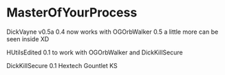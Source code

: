 # MasterOfYourProcess

DickVayne v0.5a
0.4 now works with OGOrbWalker
0.5 a little more can be seen inside XD 

HUtilsEdited
0.1 to work with OGOrbWalker and DickKillSecure

DickKillSecure
0.1 Hextech Gountlet KS 
